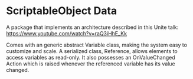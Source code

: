 # ScriptableObject Data
A package that implements an architecture described in this Unite talk: https://www.youtube.com/watch?v=raQ3iHhE_Kk

Comes with an generic abstract Variable<T> class, making the system easy to customize and scale.
A serialized class, Reference<T>, allows elements to access variables as read-only. It also possesses an OnValueChanged Action<T> which is raised whenever the referenced variable has its value changed.
